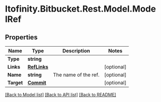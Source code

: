 # Itofinity.Bitbucket.Rest.Model.ModelRef
## Properties

Name | Type | Description | Notes
------------ | ------------- | ------------- | -------------
**Type** | **string** |  | 
**Links** | [**RefLinks**](RefLinks.md) |  | [optional] 
**Name** | **string** | The name of the ref. | [optional] 
**Target** | [**Commit**](Commit.md) |  | [optional] 

[[Back to Model list]](../README.md#documentation-for-models) [[Back to API list]](../README.md#documentation-for-api-endpoints) [[Back to README]](../README.md)

